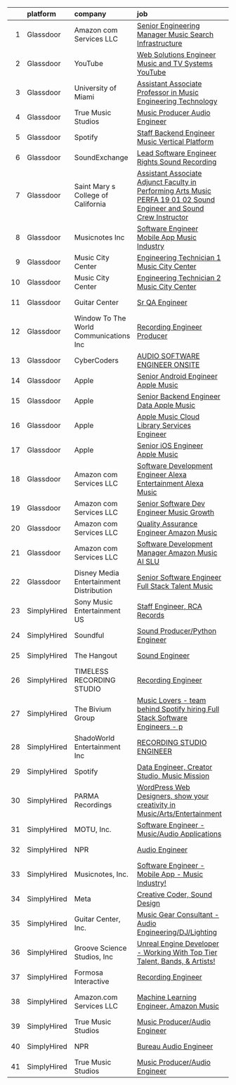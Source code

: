 

|    | platform    | company                                   | job                                                                                                                                                                                                                                                                                                                                                                                                                                                                                                                                                                                                                                                                                                                                                                                                                                                                                                                                                                                                                                                                                                                                                                                                                                                                                                                                                                               | update_time   | location          |
|---:|:------------|:------------------------------------------|:----------------------------------------------------------------------------------------------------------------------------------------------------------------------------------------------------------------------------------------------------------------------------------------------------------------------------------------------------------------------------------------------------------------------------------------------------------------------------------------------------------------------------------------------------------------------------------------------------------------------------------------------------------------------------------------------------------------------------------------------------------------------------------------------------------------------------------------------------------------------------------------------------------------------------------------------------------------------------------------------------------------------------------------------------------------------------------------------------------------------------------------------------------------------------------------------------------------------------------------------------------------------------------------------------------------------------------------------------------------------------------|:--------------|:------------------|
|  1 | Glassdoor   | Amazon com Services LLC                   | [Senior Engineering Manager   Music Search Infrastructure](https://www.glassdoor.com/partner/jobListing.htm?pos=120&ao=1136043&s=58&guid=00000182101e324499464e7678c28d20&src=GD_JOB_AD&t=SR&vt=w&cs=1_87034ce4&cb=1658127791030&jobListingId=1007985414231&jrtk=3-0-1g881sckakblt801-1g881sckpg4e4800-3dff316a9fabb990-)                                                                                                                                                                                                                                                                                                                                                                                                                                                                                                                                                                                                                                                                                                                                                                                                                                                                                                                                                                                                                                                         | 12d           | San Francisco, CA |
|  2 | Glassdoor   | YouTube                                   | [Web Solutions Engineer  Music and TV Systems  YouTube](https://www.glassdoor.com/partner/jobListing.htm?pos=110&ao=1136043&s=58&guid=00000182101e324499464e7678c28d20&src=GD_JOB_AD&t=SR&vt=w&cs=1_b2703899&cb=1658127791030&jobListingId=1007998096861&jrtk=3-0-1g881sckakblt801-1g881sckpg4e4800-d5845c0fb7c9ed59-)                                                                                                                                                                                                                                                                                                                                                                                                                                                                                                                                                                                                                                                                                                                                                                                                                                                                                                                                                                                                                                                            | 6d            | New York, NY      |
|  3 | Glassdoor   | University of Miami                       | [Assistant Associate Professor in Music Engineering Technology](https://www.glassdoor.com/partner/jobListing.htm?pos=115&ao=1136043&s=58&guid=00000182101e324499464e7678c28d20&src=GD_JOB_AD&t=SR&vt=w&cs=1_914ec6a3&cb=1658127791030&jobListingId=1007993452498&jrtk=3-0-1g881sckakblt801-1g881sckpg4e4800-dde728ddebd7cd2b-)                                                                                                                                                                                                                                                                                                                                                                                                                                                                                                                                                                                                                                                                                                                                                                                                                                                                                                                                                                                                                                                    | 9d            | Coral Gables, FL  |
|  4 | Glassdoor   | True Music Studios                        | [Music Producer Audio Engineer](https://www.glassdoor.com/partner/jobListing.htm?pos=102&ao=1110586&s=58&guid=00000182101e324499464e7678c28d20&src=GD_JOB_AD&t=SR&vt=w&ea=1&cs=1_a901f418&cb=1658127791029&jobListingId=1007982844153&cpc=32EE424DE2B657EB&jrtk=3-0-1g881sckakblt801-1g881sckpg4e4800-e9ad603f9e1e1b90--6NYlbfkN0Cclaa377q9GeGOs9YARfq_eCDzB33vFgKlz5yYjo8czEdQQh3p8lYfEptMOoQyBJ7vsIfvVrQSJWNSSVEZI10H-7dZwhNuTLvz-qEP_0j4K4QBnJ4CqLCnpYSlWHbBS4qIZQgqN5MCnUg--oZJjHYXCubqSoCaROBEaetwyPCIiDI7YfS0l3UIgBx9lj3JYF0CqtF0HFGCd1P7PBH3KrmnpIb8sPsJy_ZYw24wKOhM2bVNUfQynQwT4YOqvE9qDoPevtORdpUhGFWxOq6734nk27a4wPZv90b54STsTzx4fvZB9lj5tl4vQae9xdsYrCqdUoW_7UJHdp8y7ZWoA_MeojC6rTG-w8u66IpJj4uwnfTMCIISwBRPA9v7wgvW23b88dWH0uVUL6CYW6eeMpmaH7Hbu_2_vWjydOQvEAr6S28khesfpWXpBUlOd0VvFTfkY2raIDmmvp0m2LIRgk_jlGAkzG_-rTkCghDvYRnN8QbZtLjHEIt2IaxbnjlzfvZcfIxKVYi54A%3D%3D)                                                                                                                                                                                                                                                                                                                                                                                                                                                                                              | 13d           | Smithfield, RI    |
|  5 | Glassdoor   | Spotify                                   | [Staff Backend Engineer  Music Vertical Platform](https://www.glassdoor.com/partner/jobListing.htm?pos=108&ao=1136043&s=58&guid=00000182101e324499464e7678c28d20&src=GD_JOB_AD&t=SR&vt=w&cs=1_fe917ad7&cb=1658127791029&jobListingId=1008003640301&jrtk=3-0-1g881sckakblt801-1g881sckpg4e4800-06e951c00ee5ecfc-)                                                                                                                                                                                                                                                                                                                                                                                                                                                                                                                                                                                                                                                                                                                                                                                                                                                                                                                                                                                                                                                                  | 4d            | New York, NY      |
|  6 | Glassdoor   | SoundExchange                             | [Lead Software Engineer  Rights Sound Recording ](https://www.glassdoor.com/partner/jobListing.htm?pos=116&ao=1136043&s=58&guid=00000182101e324499464e7678c28d20&src=GD_JOB_AD&t=SR&vt=w&ea=1&cs=1_df792703&cb=1658127791030&jobListingId=1007985084763&jrtk=3-0-1g881sckakblt801-1g881sckpg4e4800-7962e222d9be0501-)                                                                                                                                                                                                                                                                                                                                                                                                                                                                                                                                                                                                                                                                                                                                                                                                                                                                                                                                                                                                                                                             | 12d           | Remote            |
|  7 | Glassdoor   | Saint Mary s College of California        | [Assistant Associate Adjunct Faculty in Performing Arts  Music  PERFA 19 01 02  Sound Engineer and Sound Crew Instructor](https://www.glassdoor.com/partner/jobListing.htm?pos=118&ao=1136043&s=58&guid=00000182101e324499464e7678c28d20&src=GD_JOB_AD&t=SR&vt=w&cs=1_1ba298d0&cb=1658127791030&jobListingId=1008000807189&jrtk=3-0-1g881sckakblt801-1g881sckpg4e4800-8300eac0aae2c22e-)                                                                                                                                                                                                                                                                                                                                                                                                                                                                                                                                                                                                                                                                                                                                                                                                                                                                                                                                                                                          | 5d            | Moraga, CA        |
|  8 | Glassdoor   | Musicnotes  Inc                           | [Software Engineer   Mobile App   Music Industry ](https://www.glassdoor.com/partner/jobListing.htm?pos=101&ao=1110586&s=58&guid=00000182101e324499464e7678c28d20&src=GD_JOB_AD&t=SR&vt=w&ea=1&cs=1_ce3c6a9c&cb=1658127791029&jobListingId=1007987824386&cpc=235F38378B0CF412&jrtk=3-0-1g881sckakblt801-1g881sckpg4e4800-1b6a51fd5f23768c--6NYlbfkN0AzOvrGu_UugWgn3GqKRF9Dlu_Ew02IZ-2nOt7BxrJX_Sm7R0sRpg5LX2Nb3ovUgcnYc73xOuf68REcZa0Kn_pzjf71i3a3pP6O3dW382joGQgFGzVVVYzqps2-IhRZniP29t4VAJTZQ8QHqrseZo7y6MDfGq9xc5RAMu-9A1PJgbPLImkvemHInMGhg8GaLSBZ4Fp98ffBf1RaReU0BYoelTVZMVe3XK7G2BewqKAOLs922oojapz59WU3DNzIc6uTd0WbH1jErig8NVvZDaGXTPyI192tEFgArqDqrdz6x2NGYa7VSE0V0-dYvTbV9vtrcCpOGklaqJqBE7xUKpF4Xl9TSBrSPIRZ-zNFc5zEkr-OadAK9OJIsd0g7SdNhZnTlbb3ZUNxg_blYGh5736O_o12Q4Ps_xV_9OvxBjqr8BxEMVh4CTNuLqz7_tvC2-T_VbmoHLy84PRx7HZfUfM3mS_mYiesZzPs8kQjm8UPK6OTShyZTT-a3roglMNGkkD6M2SwK4cYFMcuTwzmCHhlkIO-6L_Vow4%3D)                                                                                                                                                                                                                                                                                                                                                                                                                                                         | 11d           | Madison, WI       |
|  9 | Glassdoor   | Music City Center                         | [Engineering Technician 1   Music City Center](https://www.glassdoor.com/partner/jobListing.htm?pos=117&ao=1136043&s=58&guid=00000182101e324499464e7678c28d20&src=GD_JOB_AD&t=SR&vt=w&cs=1_3585f86f&cb=1658127791030&jobListingId=1008000412284&jrtk=3-0-1g881sckakblt801-1g881sckpg4e4800-2186962e6df4a278-)                                                                                                                                                                                                                                                                                                                                                                                                                                                                                                                                                                                                                                                                                                                                                                                                                                                                                                                                                                                                                                                                     | 5d            | Nashville, TN     |
| 10 | Glassdoor   | Music City Center                         | [Engineering Technician 2   Music City Center](https://www.glassdoor.com/partner/jobListing.htm?pos=122&ao=1136043&s=58&guid=00000182101e324499464e7678c28d20&src=GD_JOB_AD&t=SR&vt=w&ea=1&cs=1_9616c75c&cb=1658127791030&jobListingId=1007987451328&jrtk=3-0-1g881sckakblt801-1g881sckpg4e4800-2004644265c012ab-)                                                                                                                                                                                                                                                                                                                                                                                                                                                                                                                                                                                                                                                                                                                                                                                                                                                                                                                                                                                                                                                                | 11d           | Nashville, TN     |
| 11 | Glassdoor   | Guitar Center                             | [Sr  QA Engineer](https://www.glassdoor.com/partner/jobListing.htm?pos=121&ao=1136043&s=58&guid=00000182101e324499464e7678c28d20&src=GD_JOB_AD&t=SR&vt=w&cs=1_00a2be0c&cb=1658127791030&jobListingId=1007993260702&jrtk=3-0-1g881sckakblt801-1g881sckpg4e4800-89007a3c6437a4ea-)                                                                                                                                                                                                                                                                                                                                                                                                                                                                                                                                                                                                                                                                                                                                                                                                                                                                                                                                                                                                                                                                                                  | 9d            | Frederick, MD     |
| 12 | Glassdoor   | Window To The World Communications  Inc   | [Recording Engineer Producer](https://www.glassdoor.com/partner/jobListing.htm?pos=111&ao=1136043&s=58&guid=00000182101e324499464e7678c28d20&src=GD_JOB_AD&t=SR&vt=w&cs=1_43559672&cb=1658127791030&jobListingId=1007997873638&jrtk=3-0-1g881sckakblt801-1g881sckpg4e4800-a3dc1a1154d3f9cb-)                                                                                                                                                                                                                                                                                                                                                                                                                                                                                                                                                                                                                                                                                                                                                                                                                                                                                                                                                                                                                                                                                      | 6d            | Chicago, IL       |
| 13 | Glassdoor   | CyberCoders                               | [AUDIO SOFTWARE ENGINEER   ONSITE](https://www.glassdoor.com/partner/jobListing.htm?pos=107&ao=1110586&s=58&guid=00000182101e324499464e7678c28d20&src=GD_JOB_AD&t=SR&vt=w&ea=1&cs=1_b891d0b0&cb=1658127791030&jobListingId=1008006665023&cpc=2CAED5C921A5F994&jrtk=3-0-1g881sckakblt801-1g881sckpg4e4800-2ff1cc77f42eddd1--6NYlbfkN0CpFJQzrgRR8WqXWK1qKKEqALWJw739KlKqr2H-MSI4eoBlI4EFrmor2FYZMP3muM2kxx5uO2PbG22L_DqjMKSGkSMr72wuFRtQPwBrIZDfiGff-0c872zVycMFxCNRASn7iQ4bjUvM0HYH4hP_2s7LsNaLu3YU4warQa8DVGQJOsQ5qDGQh8IxBoWaE0IU4c5OWDQnMS-tgHGNGUGosjT2WOaz3oVjjX3Bdq50vC14JYrH3ZO3aNqvvAQRukVhil-rlkfYPqyJA2LdniS5oPIT5y5iDLTugF7hZ8Y2FXk9bykfTue4woKnk2u2w3cf7jgBPIILdamskqLl3dHHQ--3rT8-LM4-Jb8nnbN_gJ3WqMs6e4gWiMSOwNuLMqsqV63N4siQtNWwdcdblxTbRdLG-iKPFLQlC-XqM5omu9nOsuil-0ulRV56UdIA65xqeHNGNWuZbXnqsQnWpdJIfXbM_2z-EMoYy5LxvzgXaZ1I9alfPKDIPSu3vXJ55El_aWDujs9atOOAgmzFxBUrxnMlgvN-ICL8MRbqzyxG1lNDeCVogALANTj2Dj4DznsCQXcPqtPN3UVOnWZgnPI-RrCxf60T0sANxfcoSYDFsJkiFWWekUDwL5nQIuLM7-xHt-hRXL29c8D8Jje06e261xInH4nSIvakFQOl6SnLDhi-57w9SawSugF_OEhScbqBzSIzFk-HSySU_SRQ6mXauq3SVTea2-j5TPsKMjhzQuRgHYfu1tkM7TOhvSS3V0ZrbIzLuI3M_v2hG0m-1_uXI-eYSENk4yLGHwthYiKXrfG6YP8PCqONaqDNploAcy9AZ8I9ulY9NZ3hn7_rw6F9x-1903lHLiQ583LWmHF9PwQfWSbwxGxDwliOaLJhvT2HQvLVxHZQqKbZjizvb2yTQnvfyTEjYfyXCPpB5-YwF9zcza3v8rG8Rj39L9Fn5x4vLmdzJHilDKvab-R_2ZxN72cqrTGe-pUGf2g%3D)         | 3d            | San Jose, CA      |
| 14 | Glassdoor   | Apple                                     | [Senior Android Engineer   Apple Music](https://www.glassdoor.com/partner/jobListing.htm?pos=106&ao=1110586&s=58&guid=00000182101e324499464e7678c28d20&src=GD_JOB_AD&t=SR&vt=w&cs=1_4e9d4703&cb=1658127791029&jobListingId=1007984018887&cpc=2CAED5C921A5F994&jrtk=3-0-1g881sckakblt801-1g881sckpg4e4800-1d48fe6209326bcd--6NYlbfkN0BvKrLyj5gPmtZO9T8euul8TCxuuKNOtzRJOomxnwSEodTz2Bc-sPZlC5mDe-NOaJin8--Ei5RaBzEFtFHODJ23iicN7ZTfzAeZgjtNi4ojJldcd46RS_DdM-BSvIpYNm_PUFoRYto4x_HQI7s12kzg2KXb_7Fb5GlqesHrTpZWW-_28G7VcXZnGKDQBWqzomTo-XUdqe6T9d4RCoUWhBw4pHBFGm5O2pQoe66bkdQFbEGzo7SJcxTMUIKVNEzGWz17TOUUT7fI6HVd-8XZPkm2JoZ-kBWbq6L7HwyMwktAtdy_GuGqcBCUgbmPUFxRUBodsZR1xO2bBoYKmc3P0P8I7Cmul6PdLoVUWnORVUULWuiN9FOdwXUcUfRWgGzKvzfpWs5gVWsV8LAr4WplWVt7VJdYgqRD3GIzSD768acdO7uldODr_cqAdgKTinKQ1-hNdTyYR_yjR-aBlis6VEpAqG6lK7_UYdH2stcw1O3hQSatjz_ytFM8uR24ZM3vQ9YHDlnsILB5lI2Qw6FkusB9cgIXJbQ4yahfVFm4dvhLlETEYcl79UNEU7mo-5KxguiTtromMPqvsV0TTguMptgQhMUZVH4WBPhifi-gXiyQlRLbcDg_FlbAGXqWs3ni6rKuIxlMV5_Mg7VLciSnF0_XtJkXaZ4PQHz859waC51MyQK9JNE2QfdGfwmrR4zZC77Y6sBLSyivKZjiq0ni9uFA6qtWlFOzp9RQI5C2_lIJxu89fXTZiHqVZO1IIZDmLCshoY6kptTRLvpUDWzIHmyuUYzOgke7KLBFCJOMKgpd_7pUsASO0ofXyuFakAD_kiUzundxyIG1j0tTGOldy4ednQM9FwNv69HGXAHWxIbMFrmb4R2bpMb6VvIjxlqQiE6oHbg3FutKgHhTH3mf4fPdEGurLE5OlCZ5zgayeYpepfdQpCvJ-K9MlTdqezkk1hM55dfsjqkLuS8JwtMHbJIx)                       | 13d           | San Diego, CA     |
| 15 | Glassdoor   | Apple                                     | [Senior Backend Engineer Data   Apple Music](https://www.glassdoor.com/partner/jobListing.htm?pos=105&ao=1110586&s=58&guid=00000182101e324499464e7678c28d20&src=GD_JOB_AD&t=SR&vt=w&cs=1_48d5a43c&cb=1658127791029&jobListingId=1007994891330&cpc=AC285F3A3ECA6BB0&jrtk=3-0-1g881sckakblt801-1g881sckpg4e4800-0ce79601b9281ec2--6NYlbfkN0BvKrLyj5gPmtZO9T8euul8TCxuuKNOtzRJOomxnwSEodTz2Bc-sPZlC5mDe-NOaJgi_TbeDhSfOXu5w8ojjHHhp_6WQU8mvyxBSQeFOStLLK2k7Txtyyy1_IF8RGyx1aW-faURY-H9xkbGBQYI4dBC5QRjPnbA-ctd-ZqEmYHg3tl6ftbHQtiizu2ZD_J8S9uWLQzvgn_t8Ux8Ho9dEF2xHe0-coa1Xj_b6xAEIDByq2N-FTVrLfC_-DRtgKOq6QorWgKbTna_vNTiM2MbDRzi3a_VtiThwK1sj8txSlwcKZSwOXd-e18Rigs1I70KgM2XUFI2dIDK7Tcrxe428L-O8aeTB7bbLuJq2MC6L0oNnyp76VkBKQwazykdcpGZat6s-HZ8A9LyctAIlxTG-WRGn2qjYIqxx0iFBosPOzgGxa2um-_DODuDksSHO3PuaMQy0e4yz43fIVSltLrSkc13z92Opo77_CTsD81-Px7bT9NJgkLo4ek7TG5YL17fc8ivJkdAeaf4Pho6YPeu6r73UfQHEFmFcHPtYOW_a00fdNUKgjJCnQxdiS9kftibeaBlqi3webkQ8HHDCrMb6xqJh755UMUAhw5qdXmmThC0rXQ4e938SwsC-TihVC8GOzv5FdnzHPNATY-36RDjzYY2fHVKlpPviw0JYQF8-qK2peIZMvKYFRv-a2dkZJlMB8NINFwEwEgxNPj36sjaG9V1ROeBFOy0JPUY-CeGKdguSTn0xNKvXgNlgDFTPJqVLLPq1XUuLanOfci37VNj36GN5D-u1E7kAfKVqAiV3ntW0z6CZ_mEtefWixy9KhnEbjuWnV6tq0XQwex9VH_jitAHCf-ao8SZki4V2PeGiLlqfydTgEv4yZsLpUjc3KQUqSSuqw4Hdguj-zHc9sb_QUUjnMlU28GMPkj_ZxDNX5OkCydRaLoyhv3a42Yxj35-_js-mRqvZeFHUUMB5ea9nazwyzuzm-_CwZI%3D)    | 8d            | San Diego, CA     |
| 16 | Glassdoor   | Apple                                     | [Apple Music   Cloud Library Services Engineer](https://www.glassdoor.com/partner/jobListing.htm?pos=104&ao=1110586&s=58&guid=00000182101e324499464e7678c28d20&src=GD_JOB_AD&t=SR&vt=w&cs=1_d5e82818&cb=1658127791029&jobListingId=1007989511442&cpc=F41FEAB56D215062&jrtk=3-0-1g881sckakblt801-1g881sckpg4e4800-be8ecbecb66d78cd--6NYlbfkN0BvKrLyj5gPmtZO9T8euul8TCxuuKNOtzRJOomxnwSEodTz2Bc-sPZl1dBMH13w-jMirmmRlYfuk2oS8AQM4czn3-nN1D9TjaG6Rm3wL4IkSr_-Zpw4aohr4VEUC6xwBylXVpv5aqk1KGm2Q7oFK5uG6tiX94UVKK-6IcQHFNCkQGJl7SU8NyqEnt6XWn2AV3rU88h7xJZgwpFsK7GqVjvYUcmyMgrWMruo5Ce2dAi-e-AM2SXmadHHK8yXlrfNxRMirwVKq6pnZW-pa3LsYoQ2zPu_YVf_DTbPa7G1n3mXv60u-y8x3VkQkwnTyNK1h12Zes5qclT5-jSRn6HKy0BJq6jsc00P_KnExflyXOVMqA9EP1HDFAhrPg2GRXa_tbHO9z0hO4TCFIIuqm62jfesR-DBDZMW25eOe3GqqmIcPUo3UyPGcy0vRS0AQozdmh6hSyMFaKmveEChozVAAQdyDnV6Rhhw5Of8f3zgKo71n9iJBEjdKdMKI1Wkf3nnGZXoEQS5zBspGdYPJpA9gmI_FwNn3pH1CwKtCVZBWu60TT4kCH8V-59hMdIGam3l9hPXPP1SZcLtsg7dfn6Ypequyrm_6j5WfW05YW5Yri7aLhJn317Y76ZNNDT6lcUohfQobJTIyxebUCcxfZD23Nn4atzfdhuP2rW-gJdVxJPT3CZ4SAogE2s6geN82JEOBbOeiC9-2ydiK-Rxg0A6SCDz9xcHrgnIEBjglsfbgY1H5BevNlxLieEgt8O-0EC2xo6v1_v50jyNfFBTEWDvaI1guCrjQhdA5ZGf1IQPbZkQIPMVpwTgzvHtu2NFO0QxrSbAQTCOtCxIfH6J-eYbKuHV5_Nz8Pudn-q4mp0RiicnXmFRa8Jzf2X5y4TqVnARWal15BLO83PkkGe9_8FKGUuAHlbMVGFvJRSsGn-PGBzDrqZruwnU6Kzrr3zQqFSN-qJ2EcmG-WxfjrYYR25oii2qzJtZnXdcZ_U%3D) | 10d           | Seattle, WA       |
| 17 | Glassdoor   | Apple                                     | [Senior iOS Engineer   Apple Music](https://www.glassdoor.com/partner/jobListing.htm?pos=103&ao=1110586&s=58&guid=00000182101e324499464e7678c28d20&src=GD_JOB_AD&t=SR&vt=w&cs=1_5054e1d0&cb=1658127791028&jobListingId=1007994891586&cpc=F41FEAB56D215062&jrtk=3-0-1g881sckakblt801-1g881sckpg4e4800-ecad81cf1e388ff3--6NYlbfkN0BvKrLyj5gPmtZO9T8euul8TCxuuKNOtzRJOomxnwSEodTz2Bc-sPZlFpP0h5lDivrE1d7ke90JG_vI_uX6uDtmk0cpKY0apK6V6rR_oMU1vOkytgAsKl4GKS_vC3uQJq4-UZPKUc1r20tBgs9AFIDyHqEjH1eevIelxLxLjGE3gfmhxfmLfXIvGa3hUhz0DPojMFYsvw4jPQg991MzrFLqaTZB2XoLIiiDtdlLTRlWQBEDWZx9XSS4IItmNlbvdUgzmlaJSTw8JicwJVIpWcZeGtB3gQ8oUnAhQWQxJZZu7-uJcA_1GSfwTfLfIiSrpA_dZ0lFGIKYTQBUkj0JFatunezvoXEInGXsy9P5iJ5RQ3YSry9b57DFGgSd93w24htKZAGF1qtksFocR6ug4OeZVc47k4OoY7GsYnPgUKCQo9cArzQ86g0viRH1Qxq3C0QhgqWyEXk6PFVXpGKV2HQlAyh2u0LdAlUamVXJQkcbeDN_0lxl3cdFMiEgpcHxhEUqULzpoTGibIQABZ2XLx07TtKK_cQnMsyjBZFFwkhNKlSFOvlnbsv6_6zz3JFuk9RKkiK35vufVKyPAYyKrAYUJHi4MH9yGroySC5fHisve5NDQqyErj57R5BQoYsRjlBS0Rc0agWct-poTETqjaAgPLEPphRwy8uEMZ2hVv0wVouPcziutVWMoqqTaEflBRi1DDmiZo-WVg4w_4iSWHHIOSVCxtaqjd38HmH0XqnLUIHLkVtOV5t0bL_cikZYOSFApZxzvMRhNw3_H2BLDunm6Y25Sbj57fR2uG369eJfVhyPJIfHO4gUC9xRHKxtKMdk59RqmEOaJqPvojMlPV37ZLRiL-YvBl7_VU3KHcz_1NOrSD48Y-3Y93Q8Iydn8LAjv9MKdtxQPyyShQfW3EasQvKlslrTnBxm6BVCcwaGrW3QF4b0vyhCs_Z8UARFlYo0TITEGTvFB27N7tUtlgED)                           | 8d            | New York, NY      |
| 18 | Glassdoor   | Amazon com Services LLC                   | [Software Development Engineer  Alexa Entertainment  Alexa Music](https://www.glassdoor.com/partner/jobListing.htm?pos=113&ao=1136043&s=58&guid=00000182101e324499464e7678c28d20&src=GD_JOB_AD&t=SR&vt=w&cs=1_3429f2c1&cb=1658127791030&jobListingId=1008000802033&jrtk=3-0-1g881sckakblt801-1g881sckpg4e4800-12e09cf11647cb8a-)                                                                                                                                                                                                                                                                                                                                                                                                                                                                                                                                                                                                                                                                                                                                                                                                                                                                                                                                                                                                                                                  | 5d            | Remote            |
| 19 | Glassdoor   | Amazon com Services LLC                   | [Senior Software Dev Engineer  Music Growth](https://www.glassdoor.com/partner/jobListing.htm?pos=112&ao=1136043&s=58&guid=00000182101e324499464e7678c28d20&src=GD_JOB_AD&t=SR&vt=w&cs=1_3ebdcae2&cb=1658127791030&jobListingId=1008007305039&jrtk=3-0-1g881sckakblt801-1g881sckpg4e4800-fd068f3dd44e8268-)                                                                                                                                                                                                                                                                                                                                                                                                                                                                                                                                                                                                                                                                                                                                                                                                                                                                                                                                                                                                                                                                       | 2d            | Seattle, WA       |
| 20 | Glassdoor   | Amazon com Services LLC                   | [Quality Assurance Engineer   Amazon Music](https://www.glassdoor.com/partner/jobListing.htm?pos=109&ao=1136043&s=58&guid=00000182101e324499464e7678c28d20&src=GD_JOB_AD&t=SR&vt=w&cs=1_4fdbf709&cb=1658127791030&jobListingId=1008004595485&jrtk=3-0-1g881sckakblt801-1g881sckpg4e4800-4975e8e3d7a0a894-)                                                                                                                                                                                                                                                                                                                                                                                                                                                                                                                                                                                                                                                                                                                                                                                                                                                                                                                                                                                                                                                                        | 3d            | Atlanta, GA       |
| 21 | Glassdoor   | Amazon com Services LLC                   | [Software Development Manager  Amazon Music AI SLU](https://www.glassdoor.com/partner/jobListing.htm?pos=119&ao=1136043&s=58&guid=00000182101e324499464e7678c28d20&src=GD_JOB_AD&t=SR&vt=w&cs=1_592d0d70&cb=1658127791030&jobListingId=1007999296911&jrtk=3-0-1g881sckakblt801-1g881sckpg4e4800-ab803b74912b96ca-)                                                                                                                                                                                                                                                                                                                                                                                                                                                                                                                                                                                                                                                                                                                                                                                                                                                                                                                                                                                                                                                                | 5d            | Seattle, WA       |
| 22 | Glassdoor   | Disney Media   Entertainment Distribution | [Senior Software Engineer  Full Stack   Talent   Music](https://www.glassdoor.com/partner/jobListing.htm?pos=114&ao=1136043&s=58&guid=00000182101e324499464e7678c28d20&src=GD_JOB_AD&t=SR&vt=w&cs=1_9538e05e&cb=1658127791030&jobListingId=1007989924594&jrtk=3-0-1g881sckakblt801-1g881sckpg4e4800-728e65fc6a8cb306-)                                                                                                                                                                                                                                                                                                                                                                                                                                                                                                                                                                                                                                                                                                                                                                                                                                                                                                                                                                                                                                                            | 10d           | Glendale, CA      |
| 23 | SimplyHired | Sony Music Entertainment US               | [Staff Engineer, RCA Records](https://www.simplyhired.com/job/dwkMmDXnT1hAmYDd9mYCsbJlC48Fo9KuuDMR62WYReptlyXKnOCFWQ?q=music+engineer)                                                                                                                                                                                                                                                                                                                                                                                                                                                                                                                                                                                                                                                                                                                                                                                                                                                                                                                                                                                                                                                                                                                                                                                                                                            | Recently      | Los Angeles, CA   |
| 24 | SimplyHired | Soundful                                  | [Sound Producer/Python Engineer](https://www.simplyhired.com/job/fKwTfqRWVzhZJJT6yoybTUB5_pL76wxlddnu6kqy2_naoU7JVaHVBQ?q=music+engineer)                                                                                                                                                                                                                                                                                                                                                                                                                                                                                                                                                                                                                                                                                                                                                                                                                                                                                                                                                                                                                                                                                                                                                                                                                                         | Recently      | Remote            |
| 25 | SimplyHired | The Hangout                               | [Sound Engineer](https://www.simplyhired.com/job/pPtma4KfpJL8yv0IV160PCctZ7zJieTNPnwDrISJ5-REzhgDQyRTVw?q=music+engineer)                                                                                                                                                                                                                                                                                                                                                                                                                                                                                                                                                                                                                                                                                                                                                                                                                                                                                                                                                                                                                                                                                                                                                                                                                                                         | Recently      | Myrtle Beach, SC  |
| 26 | SimplyHired | TIMELESS RECORDING STUDIO                 | [Recording Engineer](https://www.simplyhired.com/job/IWPOl1A7-it5xMvJKu5he9ixIA3IPUN3273mrUskwqAjTCqcVCg3yw?q=music+engineer)                                                                                                                                                                                                                                                                                                                                                                                                                                                                                                                                                                                                                                                                                                                                                                                                                                                                                                                                                                                                                                                                                                                                                                                                                                                     | Recently      | Cincinnati, OH    |
| 27 | SimplyHired | The Bivium Group                          | [Music Lovers - team behind Spotify hiring Full Stack Software Engineers - p](https://www.simplyhired.com/job/xwPIhzuTN5QU7HiZUxxulf6NVWJJFVEgQggMHrjRfTQugyKoDq1S5w?q=music+engineer)                                                                                                                                                                                                                                                                                                                                                                                                                                                                                                                                                                                                                                                                                                                                                                                                                                                                                                                                                                                                                                                                                                                                                                                            | Recently      | Boston, MA        |
| 28 | SimplyHired | ShadoWorld Entertainment Inc              | [RECORDING STUDIO ENGINEER](https://www.simplyhired.com/job/LuUo1uNsflz97Kc2VUvstOqF-GlyVnesKKVECsAsCY7m3CzEC5ML1A?q=music+engineer)                                                                                                                                                                                                                                                                                                                                                                                                                                                                                                                                                                                                                                                                                                                                                                                                                                                                                                                                                                                                                                                                                                                                                                                                                                              | Recently      | Los Angeles, CA   |
| 29 | SimplyHired | Spotify                                   | [Data Engineer, Creator Studio, Music Mission](https://www.simplyhired.com/job/gx6_0Pe4pjCb2iMDm-oEabY8egsyZ1Ii5bgjJRk6_cKJ1o2Hf2rTOA?q=music+engineer)                                                                                                                                                                                                                                                                                                                                                                                                                                                                                                                                                                                                                                                                                                                                                                                                                                                                                                                                                                                                                                                                                                                                                                                                                           | Recently      | New York, NY      |
| 30 | SimplyHired | PARMA Recordings                          | [WordPress Web Designers, show your creativity in Music/Arts/Entertainment](https://www.simplyhired.com/job/Wpl3TU8XzCpcpJgy39HbFjwOkTi5fD0pThvI6-P168aePEhTBsPxGw?q=music+engineer)                                                                                                                                                                                                                                                                                                                                                                                                                                                                                                                                                                                                                                                                                                                                                                                                                                                                                                                                                                                                                                                                                                                                                                                              | Recently      | Remote            |
| 31 | SimplyHired | MOTU, Inc.                                | [Software Engineer - Music/Audio Applications](https://www.simplyhired.com/job/VuLJ-igMUjfIMfjwleX6wwPZbjhPLCU5FU_neKZXVevucWcq5lQRNg?q=music+engineer)                                                                                                                                                                                                                                                                                                                                                                                                                                                                                                                                                                                                                                                                                                                                                                                                                                                                                                                                                                                                                                                                                                                                                                                                                           | Recently      | Cambridge, MA     |
| 32 | SimplyHired | NPR                                       | [Audio Engineer](https://www.simplyhired.com/job/9N4Be249ICQh84EINYHADDqVPAx9NlvdhgTlgxXa0GU6kq9uBYm-Ew?q=music+engineer)                                                                                                                                                                                                                                                                                                                                                                                                                                                                                                                                                                                                                                                                                                                                                                                                                                                                                                                                                                                                                                                                                                                                                                                                                                                         | Recently      | Washington, DC    |
| 33 | SimplyHired | Musicnotes, Inc.                          | [Software Engineer - Mobile App - Music Industry!](https://www.simplyhired.com/job/DQw8DzgsKmloXWUurzFo8m0y-u3GH5PfXzlyLSB3TJzuHx4lBxpAfg?q=music+engineer)                                                                                                                                                                                                                                                                                                                                                                                                                                                                                                                                                                                                                                                                                                                                                                                                                                                                                                                                                                                                                                                                                                                                                                                                                       | 11d           | Madison, WI       |
| 34 | SimplyHired | Meta                                      | [Creative Coder, Sound Design](https://www.simplyhired.com/job/n2_aAa79zz0NtsdWJigL3Knz716MJWRolWS8tBw6yovOF3e-t9vjmg?q=music+engineer)                                                                                                                                                                                                                                                                                                                                                                                                                                                                                                                                                                                                                                                                                                                                                                                                                                                                                                                                                                                                                                                                                                                                                                                                                                           | Recently      | Remote            |
| 35 | SimplyHired | Guitar Center, Inc.                       | [Music Gear Consultant - Audio Engineering/DJ/Lighting](https://www.simplyhired.com/job/A1q2-hoFBf33n2hzvrtqJdUCpA-f5UgA83I6sNug1CkHmCGdLFdqzA?q=music+engineer)                                                                                                                                                                                                                                                                                                                                                                                                                                                                                                                                                                                                                                                                                                                                                                                                                                                                                                                                                                                                                                                                                                                                                                                                                  | Recently      | Nashville, TN     |
| 36 | SimplyHired | Groove Science Studios, Inc               | [Unreal Engine Developer - Working With Top Tier Talent, Bands, & Artists!](https://www.simplyhired.com/job/tMUv0bhv1WXQseALxCUyt4HnppYbuHAxKhmBeo43qD4xlbIyIH-L1Q?q=music+engineer)                                                                                                                                                                                                                                                                                                                                                                                                                                                                                                                                                                                                                                                                                                                                                                                                                                                                                                                                                                                                                                                                                                                                                                                              | Recently      | Remote            |
| 37 | SimplyHired | Formosa Interactive                       | [Recording Engineer](https://www.simplyhired.com/job/29sDM0Sr9JlQYH7solN3F74VDbJwVqpkxGxp49jc-twKzjzyunLXRQ?q=music+engineer)                                                                                                                                                                                                                                                                                                                                                                                                                                                                                                                                                                                                                                                                                                                                                                                                                                                                                                                                                                                                                                                                                                                                                                                                                                                     | Recently      | Los Angeles, CA   |
| 38 | SimplyHired | Amazon.com Services LLC                   | [Machine Learning Engineer, Amazon Music](https://www.simplyhired.com/job/_Y1pMuS8GqaPVObSsGXfN3YN9AOqcNVR5dvaxGMRJfdayWgqNrshHA?q=music+engineer)                                                                                                                                                                                                                                                                                                                                                                                                                                                                                                                                                                                                                                                                                                                                                                                                                                                                                                                                                                                                                                                                                                                                                                                                                                | Recently      | San Francisco, CA |
| 39 | SimplyHired | True Music Studios                        | [Music Producer/Audio Engineer](https://www.simplyhired.com/job/6Ue9ErnKmIN0CiGc6YNknqnXfYGF8umQarjiJIWuUQugqNcwh7iIIA?q=music+engineer)                                                                                                                                                                                                                                                                                                                                                                                                                                                                                                                                                                                                                                                                                                                                                                                                                                                                                                                                                                                                                                                                                                                                                                                                                                          | 13d           | Smithfield, RI    |
| 40 | SimplyHired | NPR                                       | [Bureau Audio Engineer](https://www.simplyhired.com/job/48fbd3fxzMiTsj8fd3hGlwx5mlD-0cpnxFgZxtSTVPBd5vrUq0L6yA?q=music+engineer)                                                                                                                                                                                                                                                                                                                                                                                                                                                                                                                                                                                                                                                                                                                                                                                                                                                                                                                                                                                                                                                                                                                                                                                                                                                  | Recently      | New York, NY      |
| 41 | SimplyHired | True Music Studios                        | [Music Producer/Audio Engineer](https://www.simplyhired.com/job/6Ue9ErnKmIN0CiGc6YNknqnXfYGF8umQarjiJIWuUQugqNcwh7iIIA?q=music+engineer)                                                                                                                                                                                                                                                                                                                                                                                                                                                                                                                                                                                                                                                                                                                                                                                                                                                                                                                                                                                                                                                                                                                                                                                                                                          | 13d           | Smithfield, RI    |